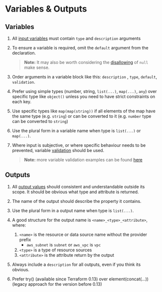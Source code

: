 # Variables & Outputs

## Variables

1. All [input variables](https://www.terraform.io/language/values/variables) must contain `type` and `description` arguments
   
2. To ensure a variable is required, omit the `default` argument from the declaration. 
    >**Note:** It may also be worth considering the [disallowing](https://www.terraform.io/language/values/variables#disallowing-null-input-values) of `null` make sense.

3. Order arguments in a variable block like this: `description` , `type`, `default`, `validation`.

4. Prefer using simple types (number, string, `list(...)`, `map(...)`, `any`) over specific type like `object()` unless you need to have strict constraints on each key.

5. Use specific types like `map(map(string))` if all elements of the map have the same type (e.g. `string`) or can be converted to it (e.g. `number` type can be converted to `string`)

6. Use the plural form in a variable name when type is `list(...)` or `map(...)`.

7. Where input is subjective, or where specific behaviour needs to be prevented, variable [validation](https://www.terraform.io/language/values/variables#custom-validation-rules) should be used. 
    > **Note:** more variable validation examples can be found [here](https://dev.to/drewmullen/terraform-variable-validation-with-samples-1ank)

## Outputs

1. All [output values](https://www.terraform.io/language/values/outputs) should consistent and understandable outside its scope. It should be obvious what type and attribute is returned.

2. The name of the output should describe the property it contains.

3. Use the plural form in a output name when type is `list(...)`.

4. A good structure for the output name is `<name>_<type>_<attribute>`, where:
   1. `<name>` is the resource or data source name without the provider prefix
      - `aws_subnet` is `subnet` or `aws_vpc` is `vpc`
   2. `<type>` is a type of resource sources
   3. `<attribute>` is the attribute return by the output

5. Always include a `description` for all outputs, even if you think its obvious.

6. Prefer try() (available since Terraform 0.13) over element(concat(...)) (legacy approach for the version before 0.13)